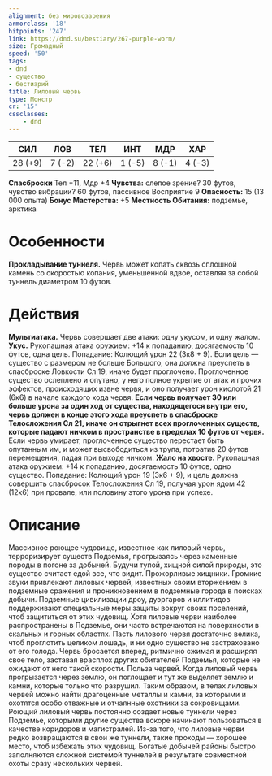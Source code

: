 ```yaml
---
alignment: без мировоззрения
armorclass: '18'
hitpoints: '247'
link: https://dnd.su/bestiary/267-purple-worm/
size: Громадный
speed: '50'
tags:
- dnd
- существо
- бестиарий
title: Лиловый червь
type: Монстр
cr: '15'
cssclasses:
    - dnd
---
```



| СИЛ | ЛОВ | ТЕЛ | ИНТ | МДР | ХАР |
|---|---|---|---|---|---|
| 28 (+9) | 7 (-2) | 22 (+6) | 1 (-5) | 8 (-1) | 4 (-3) |
**Спасброски** Тел +11, Мдр +4
**Чувства:** слепое зрение? 30 футов, чувство вибрации? 60 футов, пассивное Восприятие 9
**Опасность:** 15 (13 000 опыта)
**Бонус Мастерства:** +5
**Местность Обитания:** подземье, арктика


# Особенности
**Прокладывание туннеля.** Червь может копать сквозь сплошной камень со скоростью копания, уменьшенной вдвое, оставляя за собой туннель диаметром 10 футов.


# Действия
**Мультиатака.** Червь совершает две атаки: одну укусом, и одну жалом.
**Укус.** Рукопашная атака оружием: +14 к попаданию, досягаемость 10 футов, одна цель. Попадание: Колющий урон 22 (3к8 + 9). Если цель — существо с размером не больше Большого, она должна преуспеть в спасброске Ловкости Сл 19, иначе будет проглочено. Проглоченное существо ослеплено и опутано, у него полное укрытие от атак и прочих эффектов, происходящих извне червя, и оно получает урон кислотой 21 (6к6) в начале каждого хода червя.
**Если червь получает 30 или больше урона за один ход от существа, находящегося внутри его, червь должен в конце этого хода преуспеть в спасброске Телосложения Сл 21, иначе он отрыгнет всех проглоченных существ, которые падают ничком в пространстве в пределах 10 футов от червя.** Если червь умирает, проглоченное существо перестает быть опутанным им, и может высвободиться из трупа, потратив 20 футов перемещения, падая при выходе ничком.
**Жало на хвосте.** Рукопашная атака оружием: +14 к попаданию, досягаемость 10 футов, одно существо. Попадание: Колющий урон 19 (3к6 + 9), и цель должна совершить спасбросок Телосложения Сл 19, получая урон ядом 42 (12к6) при провале, или половину этого урона при успехе.


# Описание
Массивное роющее чудовище, известное как лиловый червь, терроризирует существ Подземья, прогрызаясь через каменные породы в погоне за добычей. Будучи тупой, хищной силой природы, это существо считает едой все, что видит. Прожорливые хищники. Громкие звуки привлекают лиловых червей, известных своим вторжением в подземные сражения и проникновением в подземные города в поисках добычи. Подземные цивилизации дроу, дуэргаров и иллитидов поддерживают специальные меры защиты вокруг своих поселений, чтоб защититься от этих чудовищ. Хотя лиловые черви наиболее распространены в Подземье, они часто встречаются на поверхности в скальных и горных областях. Пасть лилового червя достаточно велика, чтоб проглотить целиком лошадь, и ни одно существо не застраховано от его голода. Червь бросается вперед, ритмично сжимая и расширяя свое тело, заставая врасплох других обитателей Подземья, которые не ожидают от него такой скорости. Польза червей. Когда лиловый червь прогрызается через землю, он поглощает и тут же выделяет землю и камни, которые только что разрушил. Таким образом, в телах лиловых червей можно найти драгоценные металлы и камни, за которыми и охотятся особо отважные и отчаянные охотники за сокровищами. Роющий лиловый червь постоянно создает новые туннели через Подземье, которыми другие существа вскоре начинают пользоваться в качестве коридоров и магистралей. Из-за того, что лиловые черви редко возвращаются в свои же туннели, такие проходы — хорошее место, чтоб избежать этих чудовищ. Богатые добычей районы быстро заполняются сложной системой туннелей в результате совместной охоты сразу нескольких червей.